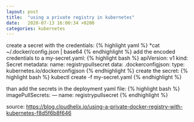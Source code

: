 ```yaml
---
layout: post
title:  "using a private registry in kubernetes"
date:   2020-07-13 16:00:34 +0200
categories: kubernetes
---
```

create a secret with the credentials:
{% highlight yaml %}
*cat ~/.docker/config.json | base64
{% endhighlight %}
add the encoded credentials to a my-secret.yaml:
{% highlight bash %}
apiVersion: v1
kind: Secret
metadata:
 name: registrypullsecret
data:
 .dockerconfigjson: <base-64-encoded-json-here>
type: kubernetes.io/dockerconfigjson
{% endhighlight %}
create the secret:
{% highlight bash %}
kubectl create -f my-secret.yaml
{% endhighlight %}

than add the secrets in the deployment yaml file:
{% highlight bash %}
imagePullSecrets:
 — name: registrypullsecret
{% endhighlight %}

source: https://blog.cloudhelix.io/using-a-private-docker-registry-with-kubernetes-f8d5f6b8f646